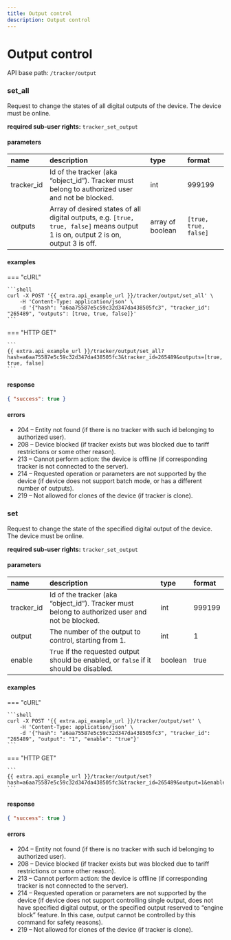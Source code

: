 ```yaml
---
title: Output control
description: Output control
---
```

# Output control

API base path: `/tracker/output`

### set_all

Request to change the states of all digital outputs of the device. The device must be online.

**required sub-user rights:** `tracker_set_output`

#### parameters

| name | description | type | format |
| :------ | :------ | :----- | :----- |
| tracker_id | Id of the tracker (aka “object_id”). Tracker must belong to authorized user and not be blocked. | int | 999199 |
| outputs | Array of desired states of all digital outputs, e.g. `[true, true, false]` means output 1 is on, output 2 is on, output 3 is off. | array of boolean | `[true, true, false]` |

#### examples

=== "cURL"

    ```shell
    curl -X POST '{{ extra.api_example_url }}/tracker/output/set_all' \
        -H 'Content-Type: application/json' \
        -d '{"hash": "a6aa75587e5c59c32d347da438505fc3", "tracker_id": "265489", "outputs": [true, true, false]}'
    ```

=== "HTTP GET"

    ```
    {{ extra.api_example_url }}/tracker/output/set_all?hash=a6aa75587e5c59c32d347da438505fc3&tracker_id=265489&outputs=[true, true, false]
    ```

#### response
```json
{ "success": true }
```

#### errors

* 204 – Entity not found (if there is no tracker with such id belonging to authorized user).
* 208 – Device blocked (if tracker exists but was blocked due to tariff restrictions or some other reason).
* 213 – Cannot perform action: the device is offline (if corresponding tracker is not connected to the server).
* 214 – Requested operation or parameters are not supported by the device (if device does not support batch mode, or has
 a different number of outputs).
* 219 – Not allowed for clones of the device (if tracker is clone).

### set

Request to change the state of the specified digital output of the device. The device must be online.

**required sub-user rights:** `tracker_set_output`

#### parameters

| name | description | type | format |
| :------ | :------ | :----- | :----- |
| tracker_id | Id of the tracker (aka “object_id”). Tracker must belong to authorized user and not be blocked. | int | 999199 |
| output | The number of the output to control, starting from 1. | int | 1 |
| enable | `True` if the requested output should be enabled, or `false` if it should be disabled. | boolean | true |

#### examples

=== "cURL"

    ```shell
    curl -X POST '{{ extra.api_example_url }}/tracker/output/set' \
        -H 'Content-Type: application/json' \
        -d '{"hash": "a6aa75587e5c59c32d347da438505fc3", "tracker_id": "265489", "output": "1", "enable": "true"}'
    ```

=== "HTTP GET"

    ```
    {{ extra.api_example_url }}/tracker/output/set?hash=a6aa75587e5c59c32d347da438505fc3&tracker_id=265489&output=1&enable=true
    ```

#### response

```json
{ "success": true }
```

#### errors

* 204 – Entity not found (if there is no tracker with such id belonging to authorized user).
* 208 – Device blocked (if tracker exists but was blocked due to tariff restrictions or some other reason).
* 213 – Cannot perform action: the device is offline (if corresponding tracker is not connected to the server).
* 214 – Requested operation or parameters are not supported by the device (if device does not support controlling single
 output, does not have specified digital output, or the specified output reserved to “engine block” feature. In this 
 case, output cannot be controlled by this command for safety reasons).
* 219 – Not allowed for clones of the device (if tracker is clone).

